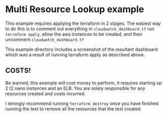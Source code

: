 # Multi Resource Lookup example

This example requires applying the terraform in 2 stages. The easiest way to do this is to comment
out everything in `cloudwatch_dashboard.tf` run `terraform apply`, allow the aws instances to be created,
and then uncomment `cloudwatch_dashboard.tf`

This example directory includes a screenshot of the resultant dashboard which was a result of running terraform
apply as described above.

## COSTS!

Be warned, this example will cost money to perform, it requires starting up 2 t2.nano instances and an ELB.
You are solely responsible for any resources created and costs incurred.

I strongly recommend running `terraform destroy` once you have finished running the test to remove all the resources
that the test created.

